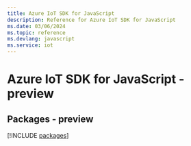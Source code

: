 ```yaml
---
title: Azure IoT SDK for JavaScript
description: Reference for Azure IoT SDK for JavaScript
ms.date: 03/06/2024
ms.topic: reference
ms.devlang: javascript
ms.service: iot
---
```

# Azure IoT SDK for JavaScript - preview
## Packages - preview
[!INCLUDE [packages](iot-index.md)]